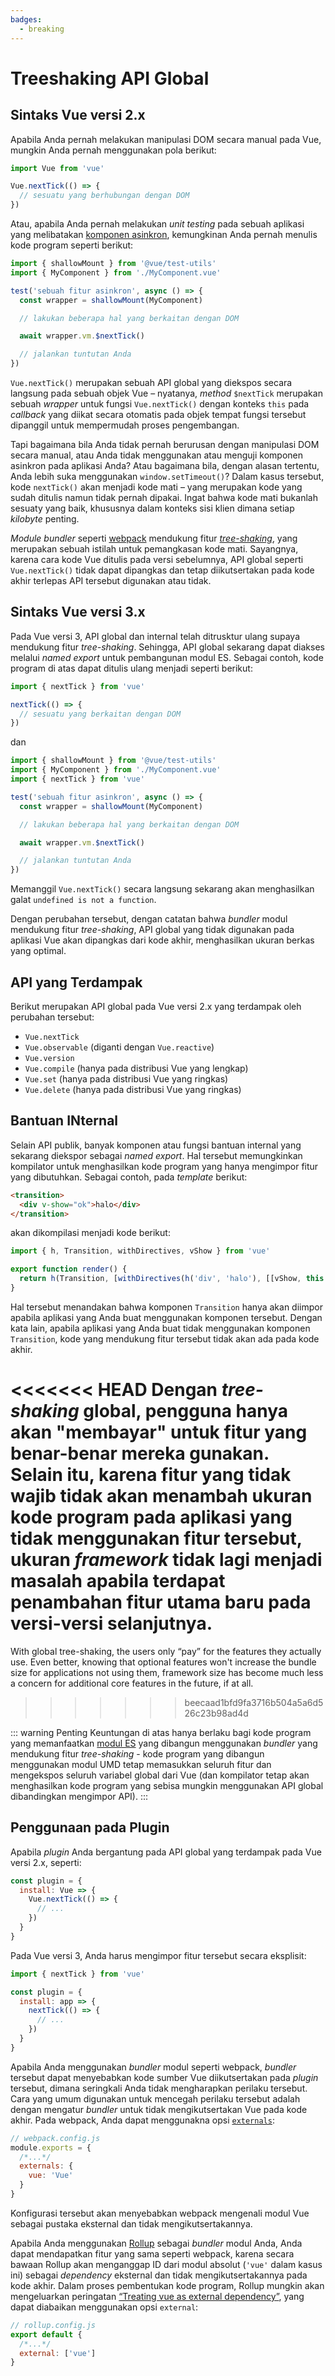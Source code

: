 ```yaml
---
badges:
  - breaking
---
```


# Treeshaking API Global <MigrationBadges :badges="$frontmatter.badges" />

## Sintaks Vue versi 2.x

Apabila Anda pernah melakukan manipulasi DOM secara manual pada Vue, mungkin Anda pernah menggunakan pola berikut:

```js
import Vue from 'vue'

Vue.nextTick(() => {
  // sesuatu yang berhubungan dengan DOM
})
```

Atau, apabila Anda pernah melakukan _unit testing_ pada sebuah aplikasi yang melibatakan [komponen asinkron](/guide/component-dynamic-async.html), kemungkinan Anda pernah menulis kode program seperti berikut:

```js
import { shallowMount } from '@vue/test-utils'
import { MyComponent } from './MyComponent.vue'

test('sebuah fitur asinkron', async () => {
  const wrapper = shallowMount(MyComponent)

  // lakukan beberapa hal yang berkaitan dengan DOM

  await wrapper.vm.$nextTick()

  // jalankan tuntutan Anda
})
```

`Vue.nextTick()` merupakan sebuah API global yang diekspos secara langsung pada sebuah objek Vue – nyatanya, _method_ `$nextTick` merupakan sebuah _wrapper_ untuk fungsi `Vue.nextTick()` dengan konteks `this` pada _callback_ yang diikat secara otomatis pada objek tempat fungsi tersebut dipanggil untuk mempermudah proses pengembangan.

Tapi bagaimana bila Anda tidak pernah berurusan dengan manipulasi DOM secara manual, atau Anda tidak menggunakan atau menguji komponen asinkron pada aplikasi Anda? Atau bagaimana bila, dengan alasan tertentu, Anda lebih suka menggunakan `window.setTimeout()`? Dalam kasus tersebut, kode `nextTick()` akan menjadi kode mati – yang merupakan kode yang sudah ditulis namun tidak pernah dipakai. Ingat bahwa kode mati bukanlah sesuaty yang baik, khususnya dalam konteks sisi klien dimana setiap _kilobyte_ penting. 

_Module bundler_ seperti [webpack](https://webpack.js.org/) mendukung fitur [_tree-shaking_](https://webpack.js.org/guides/tree-shaking/), yang merupakan sebuah istilah untuk pemangkasan kode mati. Sayangnya, karena cara kode Vue ditulis pada versi sebelumnya, API global seperti `Vue.nextTick()` tidak dapat dipangkas dan tetap diikutsertakan pada kode akhir terlepas API tersebut digunakan atau tidak.

## Sintaks Vue versi 3.x

Pada Vue versi 3, API global dan internal telah ditrusktur ulang supaya mendukung fitur _tree-shaking_. Sehingga, API global sekarang dapat diakses melalui _named export_ untuk pembangunan modul ES. Sebagai contoh, kode program di atas dapat ditulis ulang menjadi seperti berikut:

```js
import { nextTick } from 'vue'

nextTick(() => {
  // sesuatu yang berkaitan dengan DOM
})
```

dan

```js
import { shallowMount } from '@vue/test-utils'
import { MyComponent } from './MyComponent.vue'
import { nextTick } from 'vue'

test('sebuah fitur asinkron', async () => {
  const wrapper = shallowMount(MyComponent)

  // lakukan beberapa hal yang berkaitan dengan DOM

  await wrapper.vm.$nextTick()

  // jalankan tuntutan Anda
})
```

Memanggil `Vue.nextTick()` secara langsung sekarang akan menghasilkan galat `undefined is not a function`.

Dengan perubahan tersebut, dengan catatan bahwa _bundler_ modul mendukung fitur _tree-shaking_, API global yang tidak digunakan pada aplikasi Vue akan dipangkas dari kode akhir, menghasilkan ukuran berkas yang optimal.

## API yang Terdampak

Berikut merupakan API global pada Vue versi 2.x yang terdampak oleh perubahan tersebut:

- `Vue.nextTick`
- `Vue.observable` (diganti dengan `Vue.reactive`)
- `Vue.version`
- `Vue.compile` (hanya pada distribusi Vue yang lengkap)
- `Vue.set` (hanya pada distribusi Vue yang ringkas)
- `Vue.delete` (hanya pada distribusi Vue yang ringkas)

## Bantuan INternal

Selain API publik, banyak komponen atau fungsi bantuan internal yang sekarang diekspor sebagai _named export_. Hal tersebut memungkinkan kompilator untuk menghasilkan kode program yang hanya mengimpor fitur yang dibutuhkan. Sebagai contoh, pada _template_ berikut: 

```html
<transition>
  <div v-show="ok">halo</div>
</transition>
```

akan dikompilasi menjadi kode berikut:

```js
import { h, Transition, withDirectives, vShow } from 'vue'

export function render() {
  return h(Transition, [withDirectives(h('div', 'halo'), [[vShow, this.ok]])])
}
```

Hal tersebut menandakan bahwa komponen `Transition` hanya akan diimpor apabila aplikasi yang Anda buat menggunakan komponen tersebut. Dengan kata lain, apabila aplikasi yang Anda buat tidak menggunakan komponen `Transition`, kode yang mendukung fitur tersebut tidak akan ada pada kode akhir.

<<<<<<< HEAD
Dengan _tree-shaking_ global, pengguna hanya akan "membayar" untuk fitur yang benar-benar mereka gunakan. Selain itu, karena fitur yang tidak wajib tidak akan menambah ukuran kode program pada aplikasi yang tidak menggunakan fitur tersebut, ukuran _framework_ tidak lagi menjadi masalah apabila terdapat penambahan fitur utama baru pada versi-versi selanjutnya. 
=======
With global tree-shaking, the users only “pay” for the features they actually use. Even better, knowing that optional features won't increase the bundle size for applications not using them, framework size has become much less a concern for additional core features in the future, if at all.
>>>>>>> beecaad1bfd9fa3716b504a5a6d526c23b98ad4d

::: warning Penting
Keuntungan di atas hanya berlaku bagi kode program yang memanfaatkan [modul ES](/guide/installation.html#explanation-of-different-builds) yang dibangun menggunakan _bundler_ yang mendukung fitur _tree-shaking_ - kode program yang dibangun menggunakan modul UMD tetap memasukkan seluruh fitur dan mengekspos seluruh variabel global dari Vue (dan kompilator tetap akan menghasilkan kode program yang sebisa mungkin menggunakan API global dibandingkan mengimpor API).
:::

## Penggunaan pada Plugin

Apabila _plugin_ Anda bergantung pada API global yang terdampak pada Vue versi 2.x, seperti:

```js
const plugin = {
  install: Vue => {
    Vue.nextTick(() => {
      // ...
    })
  }
}
```

Pada Vue versi 3, Anda harus mengimpor fitur tersebut secara eksplisit:

```js
import { nextTick } from 'vue'

const plugin = {
  install: app => {
    nextTick(() => {
      // ...
    })
  }
}
```

Apabila Anda menggunakan _bundler_ modul seperti webpack, _bundler_ tersebut dapat menyebabkan kode sumber Vue diikutsertakan pada _plugin_ tersebut, dimana seringkali Anda tidak mengharapkan perilaku tersebut. Cara yang umum digunakan untuk mencegah perilaku tersebut adalah dengan mengatur _bundler_ untuk tidak mengikutsertakan Vue pada kode akhir. Pada webpack, Anda dapat menggunakna opsi [`externals`](https://webpack.js.org/configuration/externals/):

```js
// webpack.config.js
module.exports = {
  /*...*/
  externals: {
    vue: 'Vue'
  }
}
```

Konfigurasi tersebut akan menyebabkan webpack mengenali modul Vue sebagai pustaka eksternal dan tidak mengikutsertakannya.

Apabila Anda menggunakan [Rollup](https://rollupjs.org/) sebagai _bundler_ modul Anda, Anda dapat mendapatkan fitur yang sama seperti webpack, karena secara bawaan Rollup akan menganggap ID dari modul absolut (`'vue'` dalam kasus ini) sebagai _dependency_ eksternal dan tidak mengikutsertakannya pada kode akhir. Dalam proses pembentukan kode program, Rollup mungkin akan mengeluarkan peringatan [“Treating vue as external dependency”](https://rollupjs.org/guide/en/#warning-treating-module-as-external-dependency), yang dapat diabaikan menggunakan opsi `external`:

```js
// rollup.config.js
export default {
  /*...*/
  external: ['vue']
}
```

